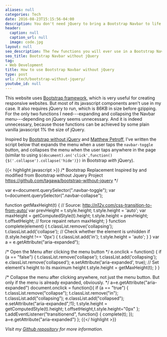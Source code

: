 ```yaml
---
aliases: null
categories: Tech
date: 2016-08-23T15:15:56-04:00
description: You don't need jQuery to bring a Bootstrap Navbar to life
header:
  caption: null
  caption_url: null
  image: code.jpg
layout: null
seo_description: The few functions you will ever use in a Bootstrap Navbar can be achieved with a script 1% the size of jQuery
seo_title: Bootstrap Navbar without jQuery
tag:
- Web Development
title: How to use Bootstrap Navbar without jQuery
type: post
url: /tech/bootstrap-without-jquery/
youtube_id: null
---
```

This website uses [Bootstrap framework](http://getbootstrap.com/), which is very useful for creating responsive websites. But most of its javascript components aren't use in my case. It also requires jQuery to run, which is 86KB in size before gzipping. For the only two functions I need---expanding and collapsing the Navbar menu---depending on jQuery seems unnecessary. And it is indeed unnecessary, because those functions can be achieved by some plain vanilla javascript 1% the size of jQuery.

Inspired by [Bootstrap without jQuery](https://github.com/tagawa/bootstrap-without-jquery) and [Matthew Petroff](https://mpetroff.net/2015/03/bootstrap-navbar-without-jquery/), I've written the script below that expands the menu when a user taps the ```navbar-toggle``` button, and collapses the menu when the user taps anywhere in the page (similar to using ```$(document).on('click',function(){$('.collapse').collapse('hide')})``` in Bootstrap *with* jQuery).

{{< highlight javascript >}}
/* Bootstrap Replacement
   Inspired by and modified from Bootstrap without Jquery Project
   https://github.com/tagawa/bootstrap-without-jquery
*/

  var e=document.querySelector(".navbar-toggle");
  var t=document.querySelector(".navbar-collapse");

  function getMaxHeight(t) {
    // Source: http://n12v.com/css-transition-to-from-auto/
    var prevHeight = t.style.height;
    t.style.height = 'auto';
    var maxHeight = getComputedStyle(t).height;
    t.style.height = prevHeight;
    t.offsetHeight; // force repaint
    return maxHeight;
  }
  function complete(element) {
    t.classList.remove('collapsing');
    t.classList.add('collapse');
    // Check whether the element is unhidden
    if (t.style.height !== '0px') {
      t.classList.add('in');
      t.style.height = 'auto';
    }
  }
  var a = e.getAttribute("aria-expanded");

/* Open the Menu after clicking the menu button */
  e.onclick = function() {
    if (a == "false") {
      t.classList.remove('collapse');
      t.classList.add('collapsing');
      e.classList.remove('collapsed');
      e.setAttribute('aria-expanded', true);
      // Set element's height to its maximum height
      t.style.height = getMaxHeight(t);
    }
  }

/* Collapse the menu after clicking anywhere, not just the menu button.
   But only if the menu is already expanded, obviously. */
  a=e.getAttribute("aria-expanded")
  document.onclick = function(){
    if (a == "true") {
      t.classList.remove("collapse");
      t.classList.remove("in");
      t.classList.add("collapsing");
      e.classList.add("collapsed");
      e.setAttribute("aria-expanded",!1);
      t.style.height = getComputedStyle(t).height;
      t.offsetHeight,t.style.height="0px"
    };
    t.addEventListener("transitionend", function() {
        complete(t);
    });
    a=e.getAttribute("aria-expanded")
  };
  {{</ highlight >}}

*Visit my [Github repository](https://github.com/peterychuang/peterychuang.github.io) for more information.*
